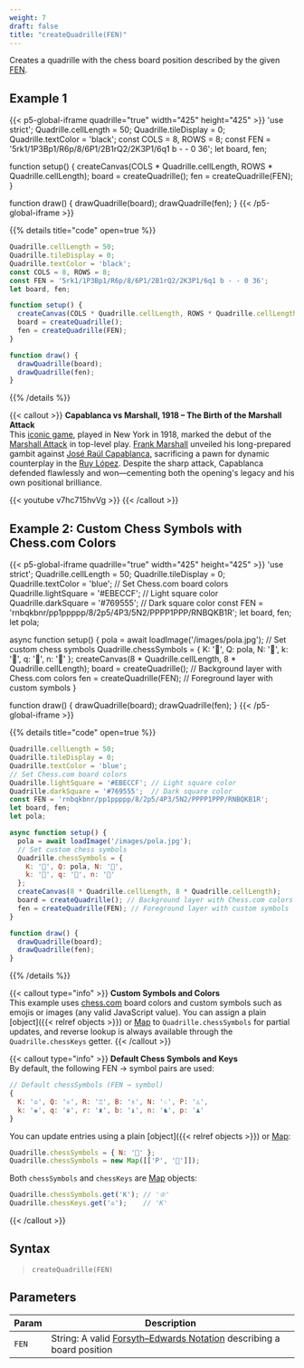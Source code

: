 ```yaml
---
weight: 7  
draft: false  
title: "createQuadrille(FEN)"  
---
```


Creates a quadrille with the chess board position described by the given [FEN](https://en.wikipedia.org/wiki/Forsyth%E2%80%93Edwards_Notation).

## Example 1

{{< p5-global-iframe quadrille="true" width="425" height="425" >}}
'use strict';
Quadrille.cellLength = 50;
Quadrille.tileDisplay = 0;
Quadrille.textColor = 'black';
const COLS = 8, ROWS = 8;
const FEN = '5rk1/1P3Bp1/R6p/8/6P1/2B1rQ2/2K3P1/6q1 b - - 0 36';
let board, fen;

function setup() {
  createCanvas(COLS * Quadrille.cellLength, ROWS * Quadrille.cellLength);
  board = createQuadrille();
  fen = createQuadrille(FEN);
}

function draw() {
  drawQuadrille(board);
  drawQuadrille(fen);
}
{{< /p5-global-iframe >}}

{{% details title="code" open=true %}}
```js
Quadrille.cellLength = 50;
Quadrille.tileDisplay = 0;
Quadrille.textColor = 'black';
const COLS = 8, ROWS = 8;
const FEN = '5rk1/1P3Bp1/R6p/8/6P1/2B1rQ2/2K3P1/6q1 b - - 0 36';
let board, fen;

function setup() {
  createCanvas(COLS * Quadrille.cellLength, ROWS * Quadrille.cellLength);
  board = createQuadrille();
  fen = createQuadrille(FEN);
}

function draw() {
  drawQuadrille(board);
  drawQuadrille(fen);
}
```
{{% /details %}}

{{< callout >}}
**Capablanca vs Marshall, 1918 – The Birth of the Marshall Attack**  
This [iconic game](https://www.chessgames.com/perl/chessgame?gid=1095025), played in New York in 1918, marked the debut of the [Marshall Attack](https://en.wikipedia.org/wiki/Ruy_Lopez,_Marshall_Attack) in top-level play. [Frank Marshall](https://en.wikipedia.org/wiki/Frank_Marshall_(chess_player)) unveiled his long-prepared gambit against [José Raúl Capablanca](https://en.wikipedia.org/wiki/Jos%C3%A9_Ra%C3%BAl_Capablanca), sacrificing a pawn for dynamic counterplay in the [Ruy López](https://en.wikipedia.org/wiki/Ruy_Lopez). Despite the sharp attack, Capablanca defended flawlessly and won—cementing both the opening's legacy and his own positional brilliance.

{{< youtube v7hc715hvVg >}}
{{< /callout >}}

## Example 2: Custom Chess Symbols with Chess.com Colors

{{< p5-global-iframe quadrille="true" width="425" height="425" >}}
'use strict';
Quadrille.cellLength = 50;
Quadrille.tileDisplay = 0;
Quadrille.textColor = 'blue';
// Set Chess.com board colors
Quadrille.lightSquare = '#EBECCF'; // Light square color
Quadrille.darkSquare = '#769555';  // Dark square color
const FEN = 'rnbqkbnr/pp1ppppp/8/2p5/4P3/5N2/PPPP1PPP/RNBQKB1R';
let board, fen;
let pola;

async function setup() {
  pola = await loadImage('/images/pola.jpg');
  // Set custom chess symbols
  Quadrille.chessSymbols = {
    K: '👑', Q: pola, N: '🐴',
    k: '🤴', q: '👸', n: '🦄'
  };
  createCanvas(8 * Quadrille.cellLength, 8 * Quadrille.cellLength);
  board = createQuadrille(); // Background layer with Chess.com colors
  fen = createQuadrille(FEN); // Foreground layer with custom symbols
}

function draw() {
  drawQuadrille(board);
  drawQuadrille(fen);
}
{{< /p5-global-iframe >}}

{{% details title="code" open=true %}}
```js
Quadrille.cellLength = 50;
Quadrille.tileDisplay = 0;
Quadrille.textColor = 'blue';
// Set Chess.com board colors
Quadrille.lightSquare = '#EBECCF'; // Light square color
Quadrille.darkSquare = '#769555';  // Dark square color
const FEN = 'rnbqkbnr/pp1ppppp/8/2p5/4P3/5N2/PPPP1PPP/RNBQKB1R';
let board, fen;
let pola;

async function setup() {
  pola = await loadImage('/images/pola.jpg');
  // Set custom chess symbols
  Quadrille.chessSymbols = {
    K: '👑', Q: pola, N: '🐴',
    k: '🤴', q: '👸', n: '🦄'
  };
  createCanvas(8 * Quadrille.cellLength, 8 * Quadrille.cellLength);
  board = createQuadrille(); // Background layer with Chess.com colors
  fen = createQuadrille(FEN); // Foreground layer with custom symbols
}

function draw() {
  drawQuadrille(board);
  drawQuadrille(fen);
}
```
{{% /details %}}

{{< callout type="info" >}}
**Custom Symbols and Colors**  
This example uses [chess.com](https://chess.com/) board colors and custom symbols such as emojis or images (any valid JavaScript value). You can assign a plain [object]({{< relref objects >}}) or [Map](https://developer.mozilla.org/en-US/docs/Web/JavaScript/Reference/Global_Objects/Map) to `Quadrille.chessSymbols` for partial updates, and reverse lookup is always available through the `Quadrille.chessKeys` getter.
{{< /callout >}}

{{< callout type="info" >}}
**Default Chess Symbols and Keys**  
By default, the following FEN → symbol pairs are used:

```js
// Default chessSymbols (FEN → symbol)
{
  K: '♔', Q: '♕', R: '♖', B: '♗', N: '♘', P: '♙',
  k: '♚', q: '♛', r: '♜', b: '♝', n: '♞', p: '♟'
}
```

You can update entries using a plain [object]({{< relref objects >}}) or [Map](https://developer.mozilla.org/en-US/docs/Web/JavaScript/Reference/Global_Objects/Map):

```js
Quadrille.chessSymbols = { N: '🦄' };
Quadrille.chessSymbols = new Map([['P', '🥚']]);
```

Both `chessSymbols` and `chessKeys` are [Map](https://developer.mozilla.org/en-US/docs/Web/JavaScript/Reference/Global_Objects/Map) objects:

```js
Quadrille.chessSymbols.get('K'); // '♔'
Quadrille.chessKeys.get('♔');    // 'K'
```
{{< /callout >}}

## Syntax

> `createQuadrille(FEN)`

## Parameters

| Param | Description                                                                                                                             |
|-------|-----------------------------------------------------------------------------------------------------------------------------------------|
| `FEN` | String: A valid [Forsyth–Edwards Notation](https://en.wikipedia.org/wiki/Forsyth%E2%80%93Edwards_Notation) describing a board position |